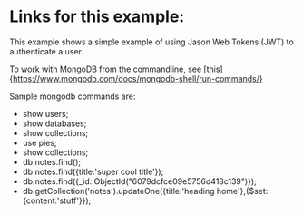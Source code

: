 # Links for this example:

This example shows a simple example of using Jason Web Tokens (JWT) to authenticate a user.

To work with MongoDB from the commandline, see [this]{https://www.mongodb.com/docs/mongodb-shell/run-commands/}

Sample mongodb commands are:
- show users;
- show databases;
- show collections;
- use pies;
- show collections;
- db.notes.find();
- db.notes.find({title:'super cool title'});
- db.notes.find({_id: ObjectId("6079dcfce09e5756d418c139")});
- db.getCollection('notes').updateOne({title:'heading home'},{$set:{content:'stuff'}});
